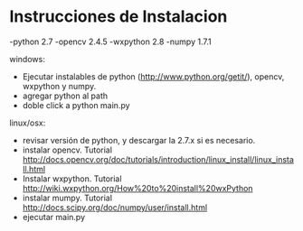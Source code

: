 Instrucciones de Instalacion
======
-python 2.7
-opencv 2.4.5
-wxpython 2.8
-numpy 1.7.1



windows:

- Ejecutar instalables de python (http://www.python.org/getit/), opencv, wxpython y numpy. 
- agregar python al path
- doble click a python main.py

linux/osx: 

- revisar versión de python, y descargar la 2.7.x si es necesario.
- instalar opencv. Tutorial http://docs.opencv.org/doc/tutorials/introduction/linux_install/linux_install.html
- Instalar wxpython. Tutorial http://wiki.wxpython.org/How%20to%20install%20wxPython
- instalar mumpy. Tutorial http://docs.scipy.org/doc/numpy/user/install.html
- ejecutar main.py
